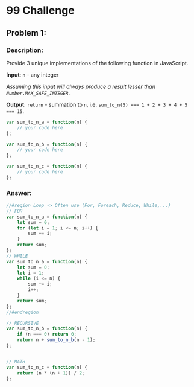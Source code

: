 # 99 Challenge

## Problem 1:

### Description:

Provide 3 unique implementations of the following function in JavaScript.

**Input**: `n` - any integer

*Assuming this input will always produce a result lesser than `Number.MAX_SAFE_INTEGER`*.

**Output**: `return` - summation to `n`, i.e. `sum_to_n(5) === 1 + 2 + 3 + 4 + 5 === 15`.

```js
var sum_to_n_a = function(n) {
    // your code here
};

var sum_to_n_b = function(n) {
    // your code here
};

var sum_to_n_c = function(n) {
    // your code here
};
```
### Answer:

```js
//#region Loop -> Often use (For, Foreach, Reduce, While,...)
// FOR
var sum_to_n_a = function(n) {
    let sum = 0;
    for (let i = 1; i <= n; i++) {
        sum += i;
    }
    return sum;
};
// WHILE
var sum_to_n_a = function(n) {
    let sum = 0;
    let i = 1;
    while (i <= n) {
        sum += i;
        i++;
    }
    return sum;
};
//#endregion

// RECURSIVE
var sum_to_n_b = function(n) {
    if (n === 0) return 0;
    return n + sum_to_n_b(n - 1);
};


// MATH
var sum_to_n_c = function(n) {
    return (n * (n + 1)) / 2;
};
```
